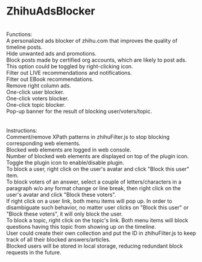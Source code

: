 # ZhihuAdsBlocker
<br/>
Functions:<br/>
A personalized ads blocker of zhihu.com that improves the quality of timeline posts.<br/>
Hide unwanted ads and promotions.<br/>
Block posts made by certified org accounts, which are likely to post ads. This option could be toggled by right-clicking icon.<br/>
Filter out LIVE recommendations and notifications.<br/>
Filter out EBook recommendations.<br/>
Remove right column ads.<br/>
One-click user blocker.<br/>
One-click voters blocker.<br/>
One-click topic blocker.<br/>
Pop-up banner for the result of blocking user/voters/topic.<br/>
<br/>
<br/>
Instructions:<br/>
Comment/remove XPath patterns in zhihuFilter.js to stop blocking corresponding web elements.<br/>
Blocked web elements are logged in web console.<br/>
Number of blocked web elements are displayed on top of the plugin icon.<br/>
Toggle the plugin icon to enable/disable plugin.<br/>
To block a user, right click on the user's avatar and click "Block this user" item.<br/>
To block voters of an answer, select a couple of letters/characters in a paragraph w/o any format change or line break, then right click on the user's avatar and click "Block these voters".<br/>
If right click on a user link, both menu items will pop up. In order to disambiguate such behavior, no matter user clicks on "Block this user" or "Block these voters", it will only block the user.<br/>
To block a topic, right click on the topic's link. Both menu items will block questions having this topic from showing up on the timeline.<br/>
User could create their own collection and put the ID in zhihuFilter.js to keep track of all their blocked answers/articles.<br/>
Blocked users will be stored in local storage, reducing redundant block requests in the future.<br/>
